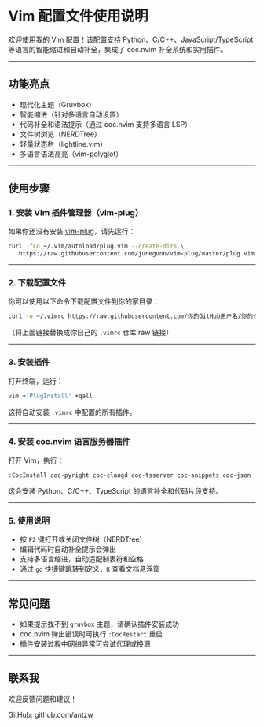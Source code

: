 # Vim 配置文件使用说明

欢迎使用我的 Vim 配置！该配置支持 Python、C/C++、JavaScript/TypeScript 等语言的智能缩进和自动补全，集成了 coc.nvim 补全系统和实用插件。

---

## 功能亮点

* 现代化主题（Gruvbox）
* 智能缩进（针对多语言自动设置）
* 代码补全和语法提示（通过 coc.nvim 支持多语言 LSP）
* 文件树浏览（NERDTree）
* 轻量状态栏（lightline.vim）
* 多语言语法高亮（vim-polyglot）

---

## 使用步骤

### 1. 安装 Vim 插件管理器（vim-plug）

如果你还没有安装 [vim-plug](https://github.com/junegunn/vim-plug)，请先运行：

```bash
curl -fLo ~/.vim/autoload/plug.vim --create-dirs \
   https://raw.githubusercontent.com/junegunn/vim-plug/master/plug.vim
```

---

### 2. 下载配置文件

你可以使用以下命令下载配置文件到你的家目录：

```bash
curl -o ~/.vimrc https://raw.githubusercontent.com/你的GitHub用户名/你的仓库名/main/.vimrc
```

（将上面链接替换成你自己的 `.vimrc` 仓库 raw 链接）

---

### 3. 安装插件

打开终端，运行：

```bash
vim +'PlugInstall' +qall
```

这将自动安装 `.vimrc` 中配置的所有插件。

---

### 4. 安装 coc.nvim 语言服务器插件

打开 Vim，执行：

```vim
:CocInstall coc-pyright coc-clangd coc-tsserver coc-snippets coc-json
```

这会安装 Python、C/C++、TypeScript 的语言补全和代码片段支持。

---

### 5. 使用说明

* 按 `F2` 键打开或关闭文件树（NERDTree）
* 编辑代码时自动补全提示会弹出
* 支持多语言缩进，自动适配制表符和空格
* 通过 `gd` 快捷键跳转到定义，`K` 查看文档悬浮窗

---

## 常见问题

* 如果提示找不到 `gruvbox` 主题，请确认插件安装成功
* coc.nvim 弹出错误时可执行 `:CocRestart` 重启
* 插件安装过程中网络异常可尝试代理或换源

---

## 联系我

欢迎反馈问题和建议！

GitHub: github.com/antzw

